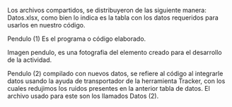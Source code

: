 Los archivos compartidos, se distribuyeron de las siguiente manera: 
Datos.xlsx, como bien lo indica es la tabla con los datos requeridos para usarlos en nuestro código.

Pendulo (1) Es el programa o código elaborado.

Imagen pendulo, es una fotografia del elemento creado para el desarrollo de la actividad.

Pendulo (2) compilado con nuevos datos, se refiere al código al integrarle datos usando la ayuda de transportador de la herramienta Tracker, con los cuales redujimos los ruidos presentes en la anterior tabla de datos. El archivo usado para este son los llamados Datos (2).
